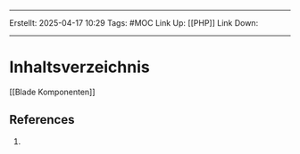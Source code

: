 
--- 
Erstellt: 2025-04-17    10:29 
Tags: #MOC 
Link Up: [[PHP]]
Link Down:

--- 
# Inhaltsverzeichnis
[[Blade Komponenten]]

## References
1. 
